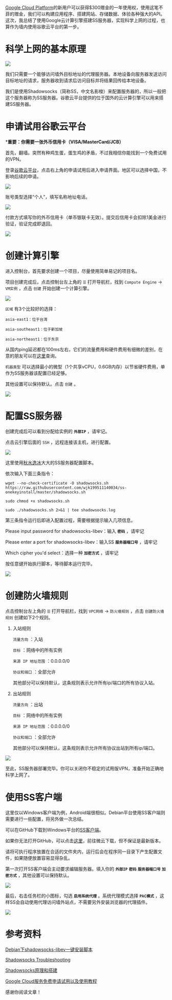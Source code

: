 [Google Cloud Platform](https://cloud.google.com/)的新用户可以获得$300赠金的一年使用权，使用这笔不菲的赠金，我们可以构建应用程序、搭建网站、存储数据、体验各种强大的API。这次，我总结了使用Google云计算引擎搭建SS服务器，实现科学上网的过程，也算作为墙内使用谷歌云平台的第一步。

# 科学上网的基本原理

![](http://ww1.sinaimg.cn/large/005MY9Xigy1fotxvw10lnj30b908lt9s.jpg)

我们只需要一个能够访问墙外目标地址的代理服务器。本地设备向服务器发送访问目标地址的请求，服务器收到请求后访问目标并将结果回传给本地设备。

我们是使用Shadowsocks（简称SS，中文名影梭）来配置服务器的，所以一般把这个服务器称为SS服务器。谷歌云平台提供的位于国外的云计算引擎可以用来搭建SS服务器。

# 申请试用谷歌云平台

***重要：你需要一张外币信用卡（VISA/MasterCard/JCB）**

首先，翻墙。突然有种鸡生蛋，蛋生鸡的矛盾，不过我相信你能找到一个免费试用的VPN。

登录[谷歌云平台](https://cloud.google.com)，点击右上角的申请试用后进入申请界面。地区可以选择中国，不影响后续的申请。

![](http://ww1.sinaimg.cn/large/005MY9Xigy1fotyf40bi9j30b00aymy2.jpg)

账号类型选择“个人”，填写名称地址电话。

![](http://ww1.sinaimg.cn/large/005MY9Xigy1fotyl3w3anj30dk09ujsp.jpg)

付款方式填写你的外币信用卡（单币银联卡无效）。提交后信用卡会扣除1美金进行验证，验证完成即退回。

![](http://ww1.sinaimg.cn/large/005MY9Xigy1fotynitahxj30dt07ft9n.jpg)

# 创建计算引擎

进入控制台，首先要求创建一个项目，尽量使用简单易记的项目名。

项目创建完成后，点击控制台左上角的 `☰` 打开导航栏，找到 `Compute Engine` → `VM实例` ，点击 `创建` 开始创建一个计算引擎。

![](http://ww1.sinaimg.cn/large/005MY9Xigy1fotz3od46zj30j309eabi.jpg)

`区域` 有3个比较好的选择：

```nohighlight
asia-east1：位于台湾

asia-southeast1：位于新加坡

asia-northeast1：位于东京
```

从国内ping延迟都在100ms左右，它们的流量费用和硬件费用有细微的差别，在意的朋友可以在[这里](https://cloud.google.com/compute/pricing)查询。

`机器类型` 可以选择最小的微型（1个共享vCPU，0.6GB内存）以节省硬件费用，单作为SS服务器该配置已经足够。

其他设置可以保持默认。点击 `创建` 。

![](http://ww1.sinaimg.cn/large/005MY9Xigy1fotzuwl2gej30ep0acwgb.jpg)

# 配置SS服务器

创建完成后可以看到分配给实例的 **`外部IP`** ，请牢记。

点击云引擎后面的 `SSH` ，远程连接该主机，进行配置。

![](http://ww1.sinaimg.cn/large/005MY9Xigy1fou05u93clj30cw04yweq.jpg)

这里使用[秋水逸冰](https://teddysun.com/358.html)大大的SS服务器配置脚本。

依次输入下面三条指令：

```nohighlight
wget --no-check-certificate -O shadowsocks.sh https://raw.githubusercontent.com/wjk199511140034/ss-onekeyinstall/master/shadowsocks.sh

sudo chmod +x shadowsocks.sh

sudo ./shadowsocks.sh 2>&1 | tee shadowsocks.log
```

第三条指令运行后即进入配置过程，需要根据提示输入几项信息。

Please input password for shadowsocks-libev：输入 **`密码`** ，请牢记

Please enter a port for shadowsocks-libev：输入SS **`服务器端口号`** ，请牢记

Which cipher you'd select：选择一种 **`加密方式`** ，请牢记

按任意键开始执行脚本，等待脚本运行完毕。

![](http://ww1.sinaimg.cn/large/005MY9Xigy1fou5nkwqofj30gs07d768.jpg)

# 创建防火墙规则

点击控制台左上角的 `☰` 打开导航栏，找到 `VPC网络` → `防火墙规则` ，点击 `创建防火墙规则` 创建如下2个规则。

1. 入站规则

   `流量方向` ：入站

   `目标` ：网络中的所有实例

   `来源 IP 地址范围` ：0.0.0.0/0

   `协议和端口` ：全部允许

   其他部分可以保持默认，这条规则表示允许所有ip/端口的所有协议入站。

2. 出站规则

   `流量方向` ：出站

   `目标` ：网络中的所有实例

   `来源 IP 地址范围` ：0.0.0.0/0

   `协议和端口` ：全部允许

   其他部分可以保持默认，这条规则表示允许所有协议出站到所有ip/端口。

![](http://ww1.sinaimg.cn/large/005MY9Xigy1fou5nhwhkuj30hx07eq4a.jpg)

至此，SS服务器部署完毕。你可以关闭你不稳定的试用版VPN，准备开始正确地科学上网了。

# 使用SS客户端

这里仅以Windows客户端为例，Android端很相似。Debian平台使用SS客户端则需要进行一些配置，将另外做一次总结。

可以在GitHub下载到Windows平台的[SS客户端](https://github.com/shadowsocks/shadowsocks-windows/releases)。

如果你无法打开GitHub，可以点击[这里](https://share.weiyun.com/edaa2c5f08aa5169c2be5c6a9f59662d)，前往微云下载，但不保证是最新版本。

请将可执行程序放置在合适的文件夹内，运行后会在程序同一目录下产生配置文件，如果随便放置容易显得杂乱。

第一次打开SS客户端会主动要求编辑服务器。填入你的 **`外部IP`** **`密码`** **`服务器端口号`** **`加密方式`** ，其他设置可以保持默认。

![](http://ww1.sinaimg.cn/large/005MY9Xigy1fou6bi1tebj309z09l3zf.jpg)

最后，右击任务栏的小图标，勾选 **`启用系统代理`** 。系统代理模式选择 **`PAC模式`** ，这样SS会自动使用代理访问墙外站点，不需要另外安装浏览器的代理插件。

![](http://ww1.sinaimg.cn/mw690/005MY9Xigy1fou6nucjagj3059065t8t.jpg)

# 参考资料

[Debian下shadowsocks-libev一键安装脚本](https://teddysun.com/358.html)

[Shadowsocks Troubleshooting](https://teddysun.com/399.html)

[Shadowsocks原理和搭建](http://blog.021xt.cc/archives/98)

[Google Cloud服务免费申请试用以及使用教程](https://51.ruyo.net/2144.html)

感谢你阅读文章！
